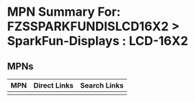 



# MPN Summary For: FZSSPARKFUNDISLCD16X2 > SparkFun-Displays : LCD-16X2

## MPNs
  

|MPN|Direct Links|Search Links|
| :--- | :--- | :--- |
||||
